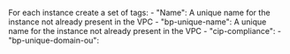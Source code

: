For each instance create a set of tags:
    - "Name": A unique name for the instance not already present in the VPC
    - "bp-unique-name": A unique name for the instance not already present in the VPC
    - "cip-compliance": 
    - "bp-unique-domain-ou": 